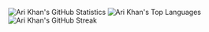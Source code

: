 ![Ari Khan's GitHub Statistics](https://github-readme-stats.vercel.app/api?username=Proking4444&theme=solarized&show_icons=true&hide_border=false&count_private=true)
![Ari Khan's Top Languages](https://github-readme-stats.vercel.app/api/top-langs/?username=Proking4444&theme=solarized&show_icons=true&hide_border=false&layout=compact)
![Ari Khan's GitHub Streak](https://github-readme-streak-stats.herokuapp.com/?user=Proking4444&theme=solarized&hide_border=false)

